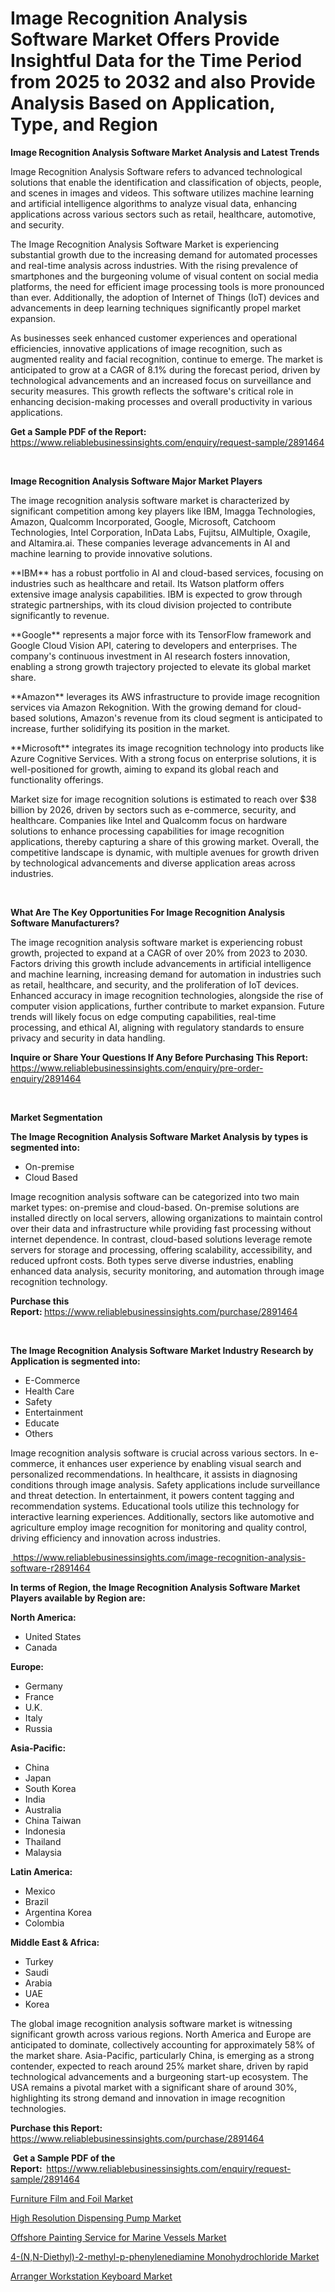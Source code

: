 <p><h1>Image Recognition Analysis Software Market Offers Provide Insightful Data for the Time Period from 2025 to 2032 and also Provide Analysis Based on Application, Type, and Region</h1></p><p><strong>Image Recognition Analysis Software Market Analysis and Latest Trends</strong></p>
<p><p>Image Recognition Analysis Software refers to advanced technological solutions that enable the identification and classification of objects, people, and scenes in images and videos. This software utilizes machine learning and artificial intelligence algorithms to analyze visual data, enhancing applications across various sectors such as retail, healthcare, automotive, and security.</p><p>The Image Recognition Analysis Software Market is experiencing substantial growth due to the increasing demand for automated processes and real-time analysis across industries. With the rising prevalence of smartphones and the burgeoning volume of visual content on social media platforms, the need for efficient image processing tools is more pronounced than ever. Additionally, the adoption of Internet of Things (IoT) devices and advancements in deep learning techniques significantly propel market expansion.</p><p>As businesses seek enhanced customer experiences and operational efficiencies, innovative applications of image recognition, such as augmented reality and facial recognition, continue to emerge. The market is anticipated to grow at a CAGR of 8.1% during the forecast period, driven by technological advancements and an increased focus on surveillance and security measures. This growth reflects the software's critical role in enhancing decision-making processes and overall productivity in various applications.</p></p>
<p><strong>Get a Sample PDF of the Report:&nbsp;</strong> <a href="https://www.reliablebusinessinsights.com/enquiry/request-sample/2891464?utm_campaign=1837&utm_medium=2&utm_source=Github&utm_content=ia&utm_term=14032025&utm_id=image-recognition-analysis-software">https://www.reliablebusinessinsights.com/enquiry/request-sample/2891464</a></p>
<p>&nbsp;</p>
<p><strong>Image Recognition Analysis Software Major Market Players</strong></p>
<p><p>The image recognition analysis software market is characterized by significant competition among key players like IBM, Imagga Technologies, Amazon, Qualcomm Incorporated, Google, Microsoft, Catchoom Technologies, Intel Corporation, InData Labs, Fujitsu, AIMultiple, Oxagile, and Altamira.ai. These companies leverage advancements in AI and machine learning to provide innovative solutions.</p><p>**IBM** has a robust portfolio in AI and cloud-based services, focusing on industries such as healthcare and retail. Its Watson platform offers extensive image analysis capabilities. IBM is expected to grow through strategic partnerships, with its cloud division projected to contribute significantly to revenue.</p><p>**Google** represents a major force with its TensorFlow framework and Google Cloud Vision API, catering to developers and enterprises. The company's continuous investment in AI research fosters innovation, enabling a strong growth trajectory projected to elevate its global market share.</p><p>**Amazon** leverages its AWS infrastructure to provide image recognition services via Amazon Rekognition. With the growing demand for cloud-based solutions, Amazon's revenue from its cloud segment is anticipated to increase, further solidifying its position in the market.</p><p>**Microsoft** integrates its image recognition technology into products like Azure Cognitive Services. With a strong focus on enterprise solutions, it is well-positioned for growth, aiming to expand its global reach and functionality offerings.</p><p>Market size for image recognition solutions is estimated to reach over $38 billion by 2026, driven by sectors such as e-commerce, security, and healthcare. Companies like Intel and Qualcomm focus on hardware solutions to enhance processing capabilities for image recognition applications, thereby capturing a share of this growing market. Overall, the competitive landscape is dynamic, with multiple avenues for growth driven by technological advancements and diverse application areas across industries.</p></p>
<p>&nbsp;</p>
<p><strong>What Are The Key Opportunities For Image Recognition Analysis Software Manufacturers?</strong></p>
<p><p>The image recognition analysis software market is experiencing robust growth, projected to expand at a CAGR of over 20% from 2023 to 2030. Factors driving this growth include advancements in artificial intelligence and machine learning, increasing demand for automation in industries such as retail, healthcare, and security, and the proliferation of IoT devices. Enhanced accuracy in image recognition technologies, alongside the rise of computer vision applications, further contribute to market expansion. Future trends will likely focus on edge computing capabilities, real-time processing, and ethical AI, aligning with regulatory standards to ensure privacy and security in data handling.</p></p>
<p><strong>Inquire or Share Your Questions If Any Before Purchasing This Report:</strong> <a href="https://www.reliablebusinessinsights.com/enquiry/pre-order-enquiry/2891464?utm_campaign=1837&utm_medium=2&utm_source=Github&utm_content=ia&utm_term=14032025&utm_id=image-recognition-analysis-software">https://www.reliablebusinessinsights.com/enquiry/pre-order-enquiry/2891464</a></p>
<p>&nbsp;</p>
<p><strong>Market Segmentation</strong></p>
<p><strong>The Image Recognition Analysis Software Market Analysis by types is segmented into:</strong></p>
<p><ul><li>On-premise</li><li>Cloud Based</li></ul></p>
<p><p>Image recognition analysis software can be categorized into two main market types: on-premise and cloud-based. On-premise solutions are installed directly on local servers, allowing organizations to maintain control over their data and infrastructure while providing fast processing without internet dependence. In contrast, cloud-based solutions leverage remote servers for storage and processing, offering scalability, accessibility, and reduced upfront costs. Both types serve diverse industries, enabling enhanced data analysis, security monitoring, and automation through image recognition technology.</p></p>
<p><strong>Purchase this Report:&nbsp;</strong><a href="https://www.reliablebusinessinsights.com/purchase/2891464?utm_campaign=1837&utm_medium=2&utm_source=Github&utm_content=ia&utm_term=14032025&utm_id=image-recognition-analysis-software">https://www.reliablebusinessinsights.com/purchase/2891464</a></p>
<p>&nbsp;</p>
<p><strong>The Image Recognition Analysis Software Market Industry Research by Application is segmented into:</strong></p>
<p><ul><li>E-Commerce</li><li>Health Care</li><li>Safety</li><li>Entertainment</li><li>Educate</li><li>Others</li></ul></p>
<p><p>Image recognition analysis software is crucial across various sectors. In e-commerce, it enhances user experience by enabling visual search and personalized recommendations. In healthcare, it assists in diagnosing conditions through image analysis. Safety applications include surveillance and threat detection. In entertainment, it powers content tagging and recommendation systems. Educational tools utilize this technology for interactive learning experiences. Additionally, sectors like automotive and agriculture employ image recognition for monitoring and quality control, driving efficiency and innovation across industries.</p></p>
<p><a href="https://www.reliablebusinessinsights.com/image-recognition-analysis-software-r2891464?utm_campaign=1837&utm_medium=2&utm_source=Github&utm_content=ia&utm_term=14032025&utm_id=image-recognition-analysis-software">&nbsp;https://www.reliablebusinessinsights.com/image-recognition-analysis-software-r2891464</a></p>
<p><strong>In terms of Region, the Image Recognition Analysis Software Market Players available by Region are:</strong></p>
<p>
    <p> <strong> North America: </strong>
        <ul>
            <li>United States</li>
            <li>Canada</li>
        </ul>
        </p> 
    <p> <strong> Europe: </strong>
        <ul>
            <li>Germany</li>
            <li>France</li>
            <li>U.K.</li>
            <li>Italy</li>
            <li>Russia</li>
        </ul>
        </p> 
    <p> <strong> Asia-Pacific: </strong>
        <ul>
            <li>China</li>
            <li>Japan</li>
            <li>South Korea</li>
            <li>India</li>
            <li>Australia</li>
            <li>China Taiwan</li>
            <li>Indonesia</li>
            <li>Thailand</li>
            <li>Malaysia</li>
        </ul>
        </p> 
    <p> <strong> Latin America: </strong>
        <ul>
            <li>Mexico</li>
            <li>Brazil</li>
            <li>Argentina Korea</li>
            <li>Colombia</li>
        </ul>
        </p> 
    <p> <strong> Middle East & Africa: </strong>
        <ul>
            <li>Turkey</li>
            <li>Saudi</li>
            <li>Arabia</li>
            <li>UAE</li>
            <li>Korea</li>
        </ul>
    </p>
    </p>
<p><p>The global image recognition analysis software market is witnessing significant growth across various regions. North America and Europe are anticipated to dominate, collectively accounting for approximately 58% of the market share. Asia-Pacific, particularly China, is emerging as a strong contender, expected to reach around 25% market share, driven by rapid technological advancements and a burgeoning start-up ecosystem. The USA remains a pivotal market with a significant share of around 30%, highlighting its strong demand and innovation in image recognition technologies.</p></p>
<p><strong>Purchase this Report: </strong><a href="https://www.reliablebusinessinsights.com/purchase/2891464?utm_campaign=1837&utm_medium=2&utm_source=Github&utm_content=ia&utm_term=14032025&utm_id=image-recognition-analysis-software">https://www.reliablebusinessinsights.com/purchase/2891464</a></p>
<p>&nbsp;<strong>Get a Sample PDF of the Report:&nbsp;&nbsp;</strong><a href="https://www.reliablebusinessinsights.com/enquiry/request-sample/2891464?utm_campaign=1837&utm_medium=2&utm_source=Github&utm_content=ia&utm_term=14032025&utm_id=image-recognition-analysis-software">https://www.reliablebusinessinsights.com/enquiry/request-sample/2891464</a></p>
<p><strong></strong></p>
<p><p><a href="https://github.com/uripeachrii/Market-Research-Report-List-1/blob/main/furniture-film-and-foil-market.md?utm_campaign=1837&utm_medium=2&utm_source=Github&utm_content=ia&utm_term=14032025&utm_id=image-recognition-analysis-software">Furniture Film and Foil Market</a></p><p><a href="https://github.com/laingragle95/Market-Research-Report-List-1/blob/main/high-resolution-dispensing-pump-market.md?utm_campaign=1837&utm_medium=2&utm_source=Github&utm_content=ia&utm_term=14032025&utm_id=image-recognition-analysis-software">High Resolution Dispensing Pump Market</a></p><p><a href="https://github.com/mcveathuane2/Market-Research-Report-List-1/blob/main/offshore-painting-service-for-marine-vessels-market.md?utm_campaign=1837&utm_medium=2&utm_source=Github&utm_content=ia&utm_term=14032025&utm_id=image-recognition-analysis-software">Offshore Painting Service for Marine Vessels Market</a></p><p><a href="https://github.com/rakowpleetj1/Market-Research-Report-List-1/blob/main/4-nn-diethyl-2-methyl-p-phenylenediamine-monohydrochloride-market.md?utm_campaign=1837&utm_medium=2&utm_source=Github&utm_content=ia&utm_term=14032025&utm_id=image-recognition-analysis-software">4-(N,N-Diethyl)-2-methyl-p-phenylenediamine Monohydrochloride Market</a></p><p><a href="https://github.com/buenayankobl/Market-Research-Report-List-1/blob/main/arranger-workstation-keyboard-market.md?utm_campaign=1837&utm_medium=2&utm_source=Github&utm_content=ia&utm_term=14032025&utm_id=image-recognition-analysis-software">Arranger Workstation Keyboard Market</a></p></p>